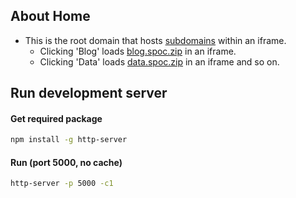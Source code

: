 ## About Home
- This is the root domain that hosts [subdomains](https://github.com/teahann/spoc/blob/main/home/app.js#L3) within an iframe.
    - Clicking 'Blog' loads [blog.spoc.zip](https://blog.spoc.zip) in an iframe.
    - Clicking 'Data' loads [data.spoc.zip](https://data.spoc.zip) in an iframe and so on.

## Run development server
#### Get required package
```bash
npm install -g http-server
```
#### Run (port 5000, no cache)
```bash
http-server -p 5000 -c1
```